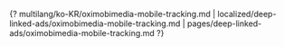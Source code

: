 {? multilang/ko-KR/oximobimedia-mobile-tracking.md | localized/deep-linked-ads/oximobimedia-mobile-tracking.md | pages/deep-linked-ads/oximobimedia-mobile-tracking.md ?}
